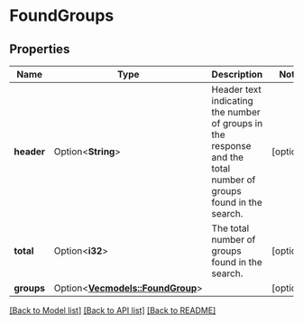 # FoundGroups

## Properties

Name | Type | Description | Notes
------------ | ------------- | ------------- | -------------
**header** | Option<**String**> | Header text indicating the number of groups in the response and the total number of groups found in the search. | [optional]
**total** | Option<**i32**> | The total number of groups found in the search. | [optional]
**groups** | Option<[**Vec<models::FoundGroup>**](FoundGroup.md)> |  | [optional]

[[Back to Model list]](../README.md#documentation-for-models) [[Back to API list]](../README.md#documentation-for-api-endpoints) [[Back to README]](../README.md)


